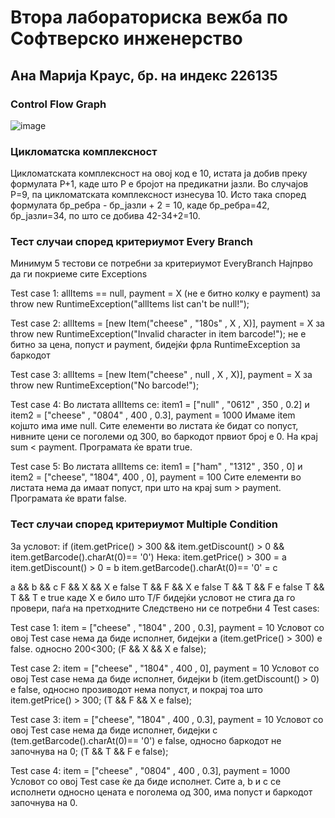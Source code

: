 # Втора лабораториска вежба по Софтверско инженерство

## Ана Марија Краус, бр. на индекс 226135

###  Control Flow Graph

![image](https://github.com/anamarijakraus/SI_2024_lab2_226135/assets/166819863/ef8609bd-d2a3-4634-a76e-1777d40e47d6)
 
### Цикломатска комплексност

Цикломатската комплексност на овој код е 10, истата ја добив преку формулата P+1, каде што P е бројот на предикатни јазли. Во случајoв P=9, па цикломатската комплексност изнесува 10. 
Исто така според формулата бр_ребра - бр_јазли + 2 = 10, каде бр_ребра=42, бр_јазли=34, по што се добива 42-34+2=10.

### Тест случаи според критериумот  Every Branch

Минимум 5 тестови се потребни за критериумот EveryBranch
Најпрво да ги покриеме сите Exceptions 

Test case 1:  allItems == null, payment = X (не е битно колку е payment)
	за throw new RuntimeException("allItems list can't be null!"); 

Test case 2: allItems = [new Item("cheese" , "180s" , X , X)], payment = X
	за throw new RuntimeException("Invalid character in item barcode!");
	не е битно за цена, попуст и payment, бидејќи фрла RuntimeException за баркодот 

Test case 3: allItems = [new Item("cheese" , null , X , X)], payment = X
	за throw new RuntimeException("No barcode!");

Test case 4: Во листата allItems се: item1 =  ["null" , "0612" , 350 , 0.2] и item2 =  ["cheese" , "0804" , 400 , 0.3], payment = 1000
	Имаме item којшто има име null. Сите елементи во листата ќе бидат со попуст, нивните цени се поголеми од 300, во баркодот првиот број е 0.
	На крај sum < payment.
	Програмата ќе врати true.

Test case 5: Во листата allItems се: item1 =  ["ham" , "1312" , 350 , 0] и item2 =  ["cheese", "1804", 400 , 0], payment = 100
	Сите елементи во листата нема да имаат попуст, при што на крај sum > payment.
	Програмата ќе врати false.

### Тест случаи според критериумот Multiple Condition
За условот:
if (item.getPrice() > 300 && item.getDiscount() > 0 && item.getBarcode().charAt(0)== '0') 
Нека:
item.getPrice() > 300 = a
item.getDiscount() > 0 = b
item.getBarcode().charAt(0)== '0' = c

a && b && c
F && X && X 	e false
T && F && X 	e false
T && T && F 	e false
T && T && T 	e true
каде Х е било што T/F бидејќи условот не стига да го провери, паѓа на претходните
Следствено ни се потребни 4 Test cases:

Test case 1: 
item =  ["cheese" , "1804" , 200 , 0.3], payment = 10
Условот со овој Test case нема да биде исполнет, бидејки а (item.getPrice() > 300) е false. односно 200<300;
(F && X && X e false);

Test case 2:
item =  ["cheese" , "1804" , 400 , 0], payment = 10
Условот со овој Test case нема да биде исполнет, бидејки b (item.getDiscount() > 0) e false, односно прозиводот нема попуст, и покрај тоа што item.getPrice() > 300;
(T && F && X е false);

Test case 3: 
item =  ["cheese", "1804" , 400 , 0.3], payment = 10
Условот со овој Test case нема да биде исполнет, бидејки c (tem.getBarcode().charAt(0)== '0') e false, односно баркодот не започнува на 0;
(T && T && F e false);

Test case 4:
item =  ["cheese" , "0804" , 400 , 0.3], payment = 1000
Условот со овој Test case ќе да биде исполнет. Сите a, b и c се исполнети односно цената е поголема од 300, има попуст и баркодот започнува на 0.


